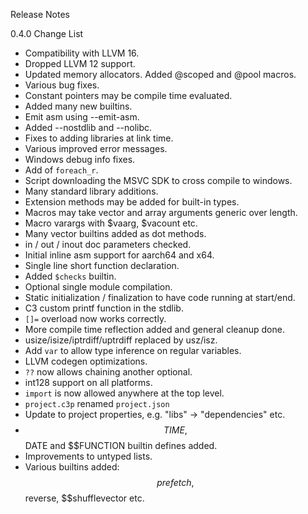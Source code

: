 Release Notes

0.4.0 Change List

- Compatibility with LLVM 16.
- Dropped LLVM 12 support.
- Updated memory allocators. Added @scoped and @pool macros.
- Various bug fixes.
- Constant pointers may be compile time evaluated.
- Added many new builtins.
- Emit asm using --emit-asm.
- Added --nostdlib and --nolibc.
- Fixes to adding libraries at link time.
- Various improved error messages.
- Windows debug info fixes.
- Add of `foreach_r`.
- Script downloading the MSVC SDK to cross compile to windows.
- Many standard library additions.
- Extension methods may be added for built-in types.
- Macros may take vector and array arguments generic over length.
- Macro varargs with $vaarg, $vacount etc.
- Many vector builtins added as dot methods.
- in / out / inout doc parameters checked.
- Initial inline asm support for aarch64 and x64.
- Single line short function declaration.
- Added `$checks` builtin.
- Optional single module compilation.
- Static initialization / finalization to have code running at start/end.
- C3 custom printf function in the stdlib.
- `[]=` overload now works correctly.
- More compile time reflection added and general cleanup done.
- usize/isize/iptrdiff/uptrdiff replaced by usz/isz.
- Add `var` to allow type inference on regular variables.
- LLVM codegen optimizations.
- `??` now allows chaining another optional.
- int128 support on all platforms.
- `import` is now allowed anywhere at the top level.
- `project.c3p` renamed `project.json`
- Update to project properties, e.g. "libs" -> "dependencies" etc.
- $$TIME, $$DATE and $$FUNCTION builtin defines added.
- Improvements to untyped lists.
- Various builtins added: $$prefetch, $$reverse, $$shufflevector etc.